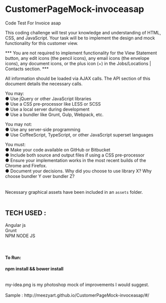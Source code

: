 # CustomerPageMock-invoceasap
Code Test For Invoice asap

This coding challenge will test your knowledge and understanding of HTML, CSS, and JavaScript.  Your task will be to implement the design and mock functionality for this customer view.

*** You are not required to implement functionality for the View Statement button, any edit icons (the pencil icons), any email icons (the envelope icons), any document icons, or the plus icon (+) in the Jobs/Locations | Contacts section. ***

All information should be loaded via AJAX calls.  The API section of this document details the necessary calls.

You may:<br>
●	Use jQuery or other JavaScript libraries<br>
●	Use a CSS pre-processor like LESS or SCSS<br>
●	Use a local server during development<br>
●	Use a bundler like Grunt, Gulp, Webpack, etc.<br>

You may not:<br>
●	Use any server-side programming<br>
●	Use CoffeeScript, TypeScript, or other JavaScript superset languages<br>

You must:<br>
●	Make your code available on GitHub or Bitbucket<br>
●	Include both source and output files if using a CSS pre-processor<br>
●	Ensure your implementation works in the most recent builds of the Chrome and Firefox.<br>
●	Document your decisions.  Why did you choose to use library X?  Why choose bundler Y over bundler Z?<br>
<br><br>
Necessary graphical assets have been included in an <code>assets</code> folder.<br>
<br>
<h2>TECH USED :</h2>
Angular js <br>
Grunt<br>
NPM NODE JS<br>
<br><br>
<h4>To Run:</h4>
<b>npm install && bower install</b><br>
<br>
<br>
my-idea.png is my photoshop mock of improvements I would suggest.<br>
<br>
Sample : http://meezyart.github.io/CustomerPageMock-invoceasap/#/



